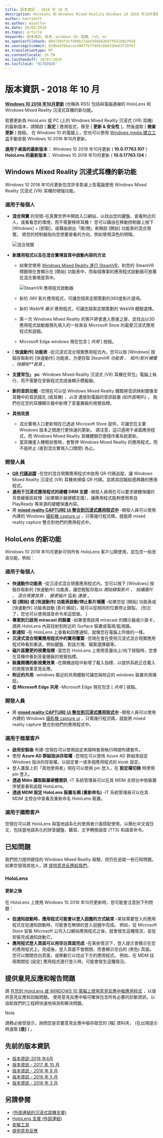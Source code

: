 ```yaml
---
title: 版本資訊 - 2018 年 10 月
description: HoloLens 和 Windows Mixed Reality Windows 10 2018 年10月更新 (也稱為 RS5) 的版本資訊。
author: mattzmsft
ms.author: mazeller
ms.date: 10/02/2018
ms.topic: article
keywords: 版本資訊、版本、windows 10、組建、rs5、os
ms.openlocfilehash: 88d7393fdcf499b1fabd36668364ffb31b0e793d
ms.sourcegitcommit: 838bebf6bacac4047feff493c0847d4e6371976f
ms.translationtype: MT
ms.contentlocale: zh-TW
ms.lasthandoff: 10/07/2020
ms.locfileid: "91783926"
---
```

# <a name="release-notes---october-2018"></a>版本資訊 - 2018 年 10 月

**[Windows 10 2018 年10月更新](https://blogs.windows.com/windowsexperience/2018/10/02/find-out-whats-new-in-windows-and-office-in-october/)** (也稱為 RS5) 包括與電腦連線的 HoloLens 和 Windows Mixed Reality 沉浸式耳機的新功能。 

若要更新為 HoloLens 或 PC (上的 Windows Mixed Reality 沉浸式 (VR) 耳機) 的最新版本，請開啟 [ **設定** ] 應用程式，移至 [ **更新 & 安全性** ]，然後選取 [ **檢查更新** ] 按鈕。 在 Windows 10 的電腦上，您也可以使用 [Windows media 建立工具](https://www.microsoft.com/software-download/windows10)手動安裝 Windows 10 2018 年10月更新。

**適用于桌面的最新版本：** Windows 10 2018 年10月更新 ( **10.0.17763.107** ) <br>
**HoloLens 的最新版本：** Windows 10 2018 年10月更新 ( **10.0.17763.134** ) <br>

## <a name="new-features-for-windows-mixed-reality-immersive-headsets"></a>Windows Mixed Reality 沉浸式耳機的新功能

Windows 10 2018 年10月更新包含許多對桌上型電腦使用 Windows Mixed Reality 沉浸式 (VR) 耳機的增強功能。

### <a name="for-everyone"></a>適用于每個人

* **混合現實** 的空間-在真實世界中開啟入口網站，以找出您的鍵盤、查看附近的人，或看看您的環境，而不需要移除耳機！ 您可以藉由在移動控制器上按下 [Windows] + [抓取]，或藉由說出「開/關」來開啟 [開始] 功能表的混合現實。 將您的控制器指向您想要查看的方向，例如使用深色的明暗。

    ![混合現實](images/mr-flashlight.png)

* **新應用程式以及在混合實境首頁中啟動內容的方法**
    * 如果您使用 [Windows Mixed Reality 進行 SteamVR](https://docs.microsoft.com/windows/mixed-reality/enthusiast-guide/using-steamvr-with-windows-mixed-reality)，則您的 SteamVR 標題現在會顯示在 [開始] 功能表中，而每個專案的應用程式啟動器可放置在混合實境首頁中。
    
        ![SteamVR 應用程式啟動器](images/steamvr-launchers.png)
        
    * 新的 *360* 影片應用程式，可讓您探索定期策劃的360度影片選項。
    * 新的 *WebVR 展示* 應用程式，可讓您探索定期策劃的 WebVR 體驗選擇。
    * 第一次 Windows Mixed Reality 的客戶將會進入懸崖之屋，並找出以3D 應用程式啟動器預先填入的一些來自 Microsoft Store 的最愛沉浸式應用程式和遊戲。
    * Microsoft Edge windows 現在包含 [ *共用* ] 按鈕。
* [ **快速動作] 功能表** -從沉浸式混合現實應用程式內，您可以按 [Windows] 按鈕存取新的 [快速動作] 功能表，方便存取 *SteamVR 功能表* 、 *相片/影片捕獲* *、快顯和**首頁* 。
* **支援背包」 pc** -Windows Mixed Reality 沉浸式 (VR) 耳機在背包」電腦上執行，而不需要在安裝程式完成後顯示模擬器。
* **新的音訊功能** -您現在可以從 Windows Mixed Reality 體驗將音訊映射鏡像至耳機中的音訊插孔 (或耳機) *，以及* 連接到電腦的音訊裝置 (如外部喇叭) 。 我們也在您的耳機顯示器中新增了音量層級的視覺指標。
* **其他改進**
    * 混合實境入口更新現在已透過 Microsoft Store 提供，可讓您在主要 Windows 版本之間進行更快速的更新。 請注意，這只適用于桌面應用程式，而 Windows Mixed Reality 耳機體驗仍會隨作業系統更新。 
    * 當耳機進入睡眠狀態時，會暫停 Windows Mixed Reality 的應用程式，而不是終止 (直到混合實境入口關閉) 為止。
    
### <a name="for-developers"></a>開發人員

* **[QR 代碼追蹤](https://docs.microsoft.com/windows/mixed-reality/develop/platform-capabilities-and-apis/qr-code-tracking)** -在您的混合現實應用程式中啟用 QR 代碼追蹤，讓 Windows Mixed Reality 沉浸式 (VR) 耳機來掃描 QR 代碼，並將其回報給感興趣的應用程式。
* **適用于沉浸式應用程式的硬體 DRM 支援** -開發人員現在可以要求硬體保護的背景緩衝區紋理（如果顯示器硬體支援），讓應用程式能夠使用來自 PlayReady 等來源的硬體保護內容。
* 將 **[mixed reality CAPTURE Ui 整合到沉浸式應用程式中](https://docs.microsoft.com/windows/mixed-reality/develop/platform-capabilities-and-apis/mixed-reality-capture-for-developers#integrating-mrc-functionality-from-within-your-app)** -開發人員可以使用內建的 Windows [攝影機 capture ui](https://docs.microsoft.com/windows/uwp/audio-video-camera/capture-photos-and-video-with-cameracaptureui) ，只需幾行程式碼，就能將 mixed reality capture 整合到他們的應用程式中。

## <a name="new-features-for-hololens"></a>HoloLens 的新功能

Windows 10 2018 年10月更新可供所有 HoloLens 客戶公開使用，並包含一些改良功能，例如：

### <a name="for-everyone"></a>適用于每個人

* **快速動作功能表** -從沉浸式混合現實應用程式內，您可以按下 [Windows] 按鈕存取新的 [快速動作] 功能表，讓您輕鬆存取以 *開始錄製影片* 、 *拍攝圖片* 、 *混合現實首頁* 、 *變更磁片* 區和 *連接* 。
* **從 [開始] 或 [快速動作] 功能表啟動/停止影片捕獲** -如果您從 [開始] 功能表或 [快速動作] 功能表啟動 [影片捕捉]，就可以從相同的位置停止錄製。  (別忘了，您也可以使用語音命令來這麼做。 ) 
* **專案到已啟用 miracast 的裝置** -如果使用啟用 miracast 的顯示器或介面卡，請將 HoloLens 內容投射到附近的 Surface 裝置或電視/監視器。
* **新通知** -在 HoloLens 上查看和回應通知，就像您在電腦上所做的一樣。  
* **沉浸式混合現實應用程式中的實用覆蓋** -您現在會在使用沉浸式混合現實應用程式時看到重迭，例如鍵盤、對話方塊、檔案選擇器等。
* **磁片區變更的視覺指標** -當您在 HoloLens 上使用音量向上/向下按鈕時，您會在耳機中看到音量層級的視覺指標。
* **裝置開機的新視覺效果** -在開機過程中新增了載入指標，以提供系統正在載入的視覺效果意見反應。
* **附近的共用** -windows 鄰近的共用體驗可讓您與附近的 windows 裝置共用捕捉。  
* **從 Microsoft Edge 共用** -Microsoft Edge 現在包含 [ *共用* ] 按鈕。 

### <a name="for-developers"></a>開發人員

* 將 **[mixed reality CAPTURE Ui 整合到沉浸式應用程式中](https://docs.microsoft.com/windows/mixed-reality/develop/platform-capabilities-and-apis/mixed-reality-capture-for-developers#integrating-mrc-functionality-from-within-your-app)** -開發人員可以使用內建的 Windows [攝影機 capture ui](https://docs.microsoft.com/windows/uwp/audio-video-camera/capture-photos-and-video-with-cameracaptureui) ，只需幾行程式碼，就能將 mixed reality capture 整合到他們的應用程式中。

### <a name="for-commercial-customers"></a>適用于商業客戶

* **啟用安裝後** 布建-您現在可以使用設定來隨時套用執行時間布建套件。
* 使用 **Azure AD 群組指派存取權** -您現在可以使用 Azure AD 群組來設定 Windows 指派的存取權，以設定單一或多個應用程式的 kiosk 設定。
* 登入畫面上的「其他使用者」現在可以使用 pin 登入，在 **設定檔切換** 時使用 pin 登入。 
* **透過 Mdm 讀取裝置硬體資訊** -IT 系統管理員可以在其 MDM 主控台中依裝置序號查看和追蹤 HoloLens。
* **透過 MDM 設定 HoloLens 裝置名稱 (重新命名)** -IT 系統管理員可以在其 MDM 主控台中查看及重新命名 HoloLens 裝置。

### <a name="for-international-customers"></a>適用于國際客戶

您現在可以將 HoloLens 與當地語系化的使用者介面搭配使用，以簡化中文或日文，包括當地語系化的拼音鍵盤、聽寫、文字轉換語音 (TTS) 和語音命令。

## <a name="known-issues"></a>已知問題

我們努力提供絕佳的 Windows Mixed Reality 經驗，但仍在追蹤一些已知問題。 如果您發現其他人，請 [提供意見反應給我們](https://docs.microsoft.com/windows/mixed-reality/give-us-feedback)。

### <a name="hololens"></a>HoloLens
 
#### <a name="after-update"></a>更新之後
在 HoloLens 上使用 Windows 10 2018 年10月更新時，您可能會注意到下列問題：
* **從通知啟動時，應用程式可能會以登入迴圈的方式結束** –某些需要登入的應用程式在從通知啟動時，可能會在無限的登入迴圈中完成。 例如，從 Microsoft Store 安裝 Microsoft 公司入口網站應用程式之後，就會發生這種情況，並從安裝完成通知啟動它。
* **應用程式登入頁面可以用空白頁面完成** -在某些情況下，登入提示會顯示在您的應用程式上。完成後，登入頁面不會關閉，而會顯示空白的 (黑色) 頁面。 您可以關閉空白頁面，或移動它以找出下方的應用程式。 例如，在 MDM 註冊期間從 [設定] 應用程式進行登入時，可能會發生這種情況。 

## <a name="provide-feedback-and-report-issues"></a>提供意見反應和報告問題

請 [在您的 HoloLens 或 WINDOWS 10 電腦上使用意見反應中樞應用程式](https://docs.microsoft.com/windows/mixed-reality/give-us-feedback) ，以提供意見反應和回報問題。 使用意見反應中樞可確保包含所有必要的診斷資訊，以協助我們的工程師快速地偵測和解決問題。

>[!NOTE]
>請務必接受提示，詢問您是否要意見反應中樞存取您的 [檔] 資料夾， (在出現提示時選取 **[是]** ) 。

## <a name="prior-release-notes"></a>先前的版本資訊

* [版本資訊-2018 年4月](release-notes-april-2018.md)
* [版本資訊 - 2017 年 10 月](release-notes-october-2017.md)
* [版本資訊 - 2016 年 8 月](release-notes-august-2016.md)
* [版本資訊 - 2016 年 5 月](release-notes-may-2016.md)
* [版本資訊 - 2016 年 3 月](release-notes-march-2016.md)

## <a name="see-also"></a>另請參閱
* [ (外部連結的沉浸式耳機支援) ](https://docs.microsoft.com/windows/mixed-reality/enthusiast-guide/troubleshooting-windows-mixed-reality)
* [HoloLens 支援 (外部連結) ](https://support.microsoft.com/products/hololens)
* [安裝工具](https://docs.microsoft.com/windows/mixed-reality/develop/install-the-tools)
* [提供意見反應](https://docs.microsoft.com/windows/mixed-reality/give-us-feedback)

